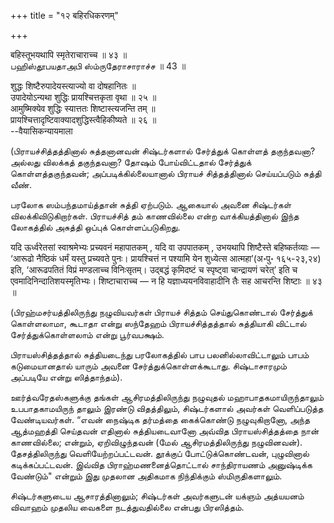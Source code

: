 +++
title = "१२ बहिरधिकरणम्"

+++

बहिस्तूभयथापि स्मृतेराचाराच्च ॥ ४३ ॥  
பஹிஸ்தூபயதாஅபி ஸ்ம்ருதேராசாராச்ச ॥ 43 ॥

शुद्धः शिष्टैरुपादेयस्त्याज्यो वा दोषहानितः ॥  
उपादेयोऽन्यथा शुद्धिः प्रायश्चित्तकृता वृथा ॥ २५ ॥  
आमुष्मिक्येव शुद्धिः स्यात्ततः शिष्टास्त्यजन्ति तम् ॥  
प्रायश्चित्तादृष्टिवाक्यादशुद्धिस्त्वैहिकीष्यते ॥ २६ ॥  
--वैयासिकन्यायमाला

(பிராயச்சித்தத்தினால் சுத்தனானவன் சிஷ்டர்களால் சேர்த்துக் கொள்ளத்
தகுந்தவனா? அல்லது விலக்கத் தகுந்தவனா? தோஷம் போய்விட்டதால் சேர்த்துக்
கொள்ளத்தகுந்தவன்; அப்படிக்கில்லையானால் பிராயச் சித்தத்தினால்
செய்யப்படும் சுத்தி வீண்.

பரலோக ஸம்பந்தமாய்த்தான் சுத்தி ஏற்படும். ஆகையால் அவனை சிஷ்டர்கள்
விலக்கிவிடுகிறார்கள். பிராயச்சித் தம் காணவில்லை என்ற வாக்கியத்தினால்
இந்த லோகத்தில் அசுத்தி ஒப்புக் கொள்ளப்படுகிறது.

यदि ऊर्ध्वरेतसां स्वाश्रमेभ्यः प्रच्यवनं महापातकम् , यदि वा उपपातकम् ,
उभयथापि शिष्टैस्ते बहिष्कर्तव्याः — ‘आरूढो नैष्ठिकं धर्मं यस्तु
प्रच्यवते पुनः। प्रायश्चित्तं न पश्यामि येन शुध्येत्स आत्महा’(अ॰पु॰
१६५-२३,२४) इति, ‘आरूढपतितं विप्रं मण्डलाच्च विनिःसृतम्। उद्बद्धं
कृमिदष्टं च स्पृष्ट्वा चान्द्रायणं चरेत्’ इति च
एवमादिनिन्दातिशयस्मृतिभ्यः। शिष्टाचाराच्च — न हि यज्ञाध्ययनविवाहादीनि
तैः सह आचरन्ति शिष्टाः ॥ ४३ ॥

(பிரஹ்மசர்யத்திலிருந்து நழுவியவர்கள் பிராயச் சித்தம் செய்துகொண்டால்
சேர்த்துக் கொள்ளலாமா, கூடாதா என்று ஸந்தேஹம் பிராயச்சித்தத்தால்
சுத்தியாகி விட்டால் சேர்த்துக்கொள்ளலாம் என்று பூர்வபக்ஷம்.

பிராயஸ்சித்தத்தால் சுத்தியடைந்து பரலோகத்தில் பாப பலனில்லாவிட்டாலும்
பாபம் கடுமையானதால் யாரும் அவனை சேர்த்துக்கொள்ளக்கூடாது. சிஷ்டாசாரமும்
அப்படியே என்று ஸித்தாந்தம்).

ஊர்த்வரேதஸ்களுக்கு தங்கள் ஆசிரமத்திலிருந்து நழுவுதல்
மஹாபாதகமாயிருந்தாலும் உபபாதகாமயிருந் தாலும் இரண்டு விதத்திலும்,
சிஷ்டர்களால் அவர்கள் வெளிப்படுத்த வேண்டியவர்கள். “எவன் நைஷ்டிக தர்மத்தை
கைக்கொண்டு நழுவுகிறானோ, அந்த ஆத்மஹத்தி செய்தவன் எதினால் சுத்தியடைவானோ
அவ்வித பிராயஸ்சித்தத்தை நான் காணவில்லை; என்றும், ஏறிவிழுந்தவன் (மேல்
ஆசிரமத்திலிருந்து நழுவினவன்). தேசத்திலிருந்து வெளியேற்றப்பட்டவன்.
தூக்குப் போட்டுக்கொண்டவன், புழுவினால் கடிக்கப்பட்டவன். இவ்வித
பிராஹ்மணனைத்தொட்டால் சாந்திராயணம் அனுஷ்டிக்க வேண்டும்" என்றும் இது
முதலான அதிகமாக நிந்திக்கும் ஸ்மிருதிகளாலும்.

சிஷ்டர்களுடைய ஆசாரத்தினாலும்; சிஷ்டர்கள் அவர்களுடன் யக்ஞம் அத்யயனம்
விவாஹம் முதலிய வைகளை நடத்துவதில்லை என்பது பிரஸித்தம்.
